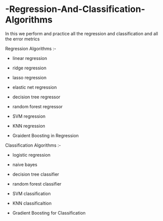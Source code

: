 # -Regression-And-Classification-Algorithms
In this we perform and practice all the regression and classification and all the error metrics


Regression Algorithms :-
- linear regression
- ridge regression
- lasso regression
- elastic net regression
- decision tree regressor
- random forest regressor
- SVM regression
- KNN regression

- Graident Boosting in Regression


Classification Algorithms :-
- logistic regression
- naive bayes
- decision tree classifier
- random forest classifier
- SVM classification
- KNN classificaltion

- Gradient Boosting for Classification
